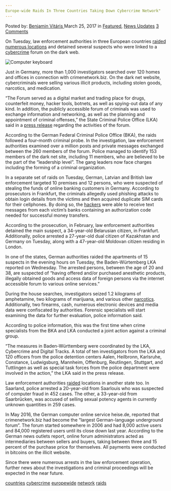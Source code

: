 ```yaml
---
Europe-wide Raids In Three Countries Taking Down Cybercrime Network"
---
```

<article class="post-listing post-18785 post type-post status-publish format-standard has-post-thumbnail hentry 
 tag-countries tag-cybercrime tag-europewide tag-network tag-raids">
<div class="post-inner">
<span>Posted by: <a href="https://www.deepdotweb.com/author/benjaminvi/" title="">Benjamin Vitáris </a></span>
<span>March 25, 2017</span>
<span>in <a href="https://www.deepdotweb.com/category/deepdot-news/" rel="category tag">Featured</a>, <a href="https://www.deepdotweb.com/category/news-updates/" rel="category tag">News Updates</a></span>
<span><a href="https://www.deepdotweb.com/2017/03/25/europe-wide-raids-three-countries-taking-cybercrime-network/#comments">3 Comments</a></span>


<p>On Tuesday, law enforcement authorities in three European countries <a href="http://abcnews.go.com/Technology/wireStory/europe-wide-raids-suspects-online-banking-fraud-45986129">raided numerous locations</a> and detained several suspects who were linked to a <a href="https://www.deepdotweb.com/tag/cybercrime/">cybercrime</a> forum on the dark web.</p>
<p><img class="wp-image-18791 aligncenter" src="/imgs/2017/03/computer-keyboard.jpeg" alt="Computer keyboard" width="645" height="363" srcset="/imgs/2017/03/computer-keyboard.jpeg 860w, /imgs/2017/03/computer-keyboard-300x169.jpeg 300w" sizes="(max-width: 645px) 100vw, 645px"/></p>
<p>Just in Germany, more than 1,000 investigators searched over 120 homes and offices in connection with crimenetwork.biz. On the dark net website, cybercriminals were selling various illicit products, including stolen goods, narcotics, and medication.</p>
<p>“The Forum served as a digital market and trading place for drugs, counterfeit money, hacker tools, botnets, as well as spying-out data of any kind. In addition, the publicly accessible forum of criminals was used to exchange information and networking, as well as the planning and appointment of criminal offenses,” the State Criminal Police Office (LKA) said in a <a href="http://www.presseportal.de/blaulicht/pm/110980/3579855">press release</a> regarding the activities of the forum.</p>
<p><a id="post-18785-_gjdgxs"></a> According to the German Federal Criminal Police Office (BKA), the raids followed a four-month criminal probe. In the investigation, law enforcement authorities examined over a million posts and private messages exchanged between the 260 members of the forum. Police managed to identify 153 members of the dark net site, including 11 members, who are believed to be the part of the “leadership level”. The gang leaders now face charges including the forming of a criminal organization.</p>
<p>In a separate set of raids on Tuesday, German, Latvian and British law enforcement targeted 10 premises and 12 persons, who were suspected of stealing the funds of online banking customers in Germany. According to prosecutors in Frankfurt, the criminals allegedly used phishing attacks to obtain login details from the victims and then acquired duplicate SIM cards for their cellphones. By doing so, the <a href="https://www.deepdotweb.com/tag/hacker/">hackers</a> were able to receive text messages from each victim’s banks containing an authorization code needed for successful money transfers.</p>
<p>According to the prosecution, in February, law enforcement authorities detained the main suspect, a 34-year-old Belarusian citizen, in Frankfurt. Additionally, police arrested a 27-year-old dual citizen of Kazakhstan and Germany on Tuesday, along with a 47-year-old Moldovan citizen residing in London.</p>
<p>In one of the states, German authorities raided the apartments of 15 suspects in the evening hours on Tuesday, the Baden-Würtemberg LKA reported on Wednesday. The arrested persons, between the age of 20 and 38, are suspected of “having offered and/or purchased anesthetic products, illegally obtained goods and access data of foreign persons via the internet accessible forum to various online services.”</p>
<p>During the house searches, investigators seized 1.2 kilograms of amphetamine, two kilograms of marijuana, and various other <a href="https://www.deepdotweb.com/tag/narcotics/">narcotics</a>. Additionally, two firearms, cash, numerous electronic devices and media data were confiscated by authorities. Forensic specialists will start examining the data for further evaluation, police information said.</p>
<p>According to police information, this was the first time when crime specialists from the BKA and LKA conducted a joint action against a criminal group.</p>
<p>“The measures in Baden-Württemberg were coordinated by the LKA, Cybercrime and Digital Tracks. A total of ten investigators from the LKA and 120 officers from the police detention centers Aalen, Heilbronn, Karlsruhe, Constance, Ludwigsburg, Mannheim, Offenburg, Reutlingen, Stuttgart, and Tuttlingen as well as special task forces from the police department were involved in the action,” the LKA said in the press release.</p>
<p>Law enforcement authorities <a href="http://www.dw.com/en/raids-against-online-forum-suspects/a-37860774">raided</a> locations in another state too. In Saarland, police arrested a 20-year-old from Saarlouis who was suspected of computer fraud in 452 cases. The other, a 33-year-old from Saarbrücken, was accused of selling sexual potency agents in currently unknown quantities in 259 cases.</p>
<p>In May 2016, the German computer online service heise.de, reported that crimenetwork.biz had become the “largest German-language underground forum”. The forum started somewhere in 2006 and had 8,000 active users and 84,000 registered users until its close down last year. According to the German news outlets report, online forum administrators acted as intermediaries between sellers and buyers, taking between three and 15 percent of the purchase price for themselves. All payments were conducted in bitcoins on the illicit website.</p>
<p>Since there were numerous arrests in the law enforcement operation, further news about the investigations and criminal proceedings will be expected in the near future.</p>
</div>
<a href="https://www.deepdotweb.com/tag/countries/" rel="tag">countries</a> <a href="https://www.deepdotweb.com/tag/cybercrime/" rel="tag">cybercrime</a> <a href="https://www.deepdotweb.com/tag/europewide/" rel="tag">europewide</a> <a href="https://www.deepdotweb.com/tag/network/" rel="tag">network</a> <a href="https://www.deepdotweb.com/tag/raids/" rel="tag">raids</a></span> <span style="display:none" class="updated">2017-03-25<a href="https://www.deepdotweb.com/author/benjaminvi/" title="Posts by Benjamin Vitáris" rel="author">Benjamin Vitáris</a></strong></div>

